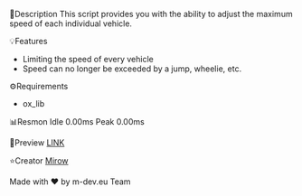 📑Description
This script provides you with the ability to adjust the maximum speed of each individual vehicle.  

💡Features
- Limiting the speed of every vehicle
- Speed can no longer be exceeded by a jump, wheelie, etc.


⚙️Requirements
- ox_lib


📊Resmon
Idle 0.00ms
Peak 0.00ms

👀Preview
[LINK](https://youtu.be/UPTvwb-dCCU)

⭐Creator
[Mirow](https://github.com/Mirrrrrow)

Made with ❤️ by m-dev.eu  Team
